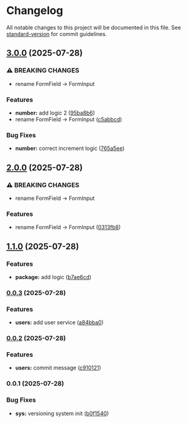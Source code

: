 # Changelog

All notable changes to this project will be documented in this file. See [standard-version](https://github.com/conventional-changelog/standard-version) for commit guidelines.

## [3.0.0](https://github.com/TAZIReda/Parts/compare/v2.0.0...v3.0.0) (2025-07-28)


### ⚠ BREAKING CHANGES

* rename FormField → FormInput

### Features

* **number:** add logic 2 ([95ba8b6](https://github.com/TAZIReda/Parts/commit/95ba8b65c3aac28d259e35ef1c225452165dcabc))
* rename FormField → FormInput ([c5abbcd](https://github.com/TAZIReda/Parts/commit/c5abbcda2d0448d425abb667232c43b0563bdc0a))


### Bug Fixes

* **number:** correct increment logic ([765a5ee](https://github.com/TAZIReda/Parts/commit/765a5ee85bdd4dd6cc70c2ba5ae51d2de7386ed2))

## [2.0.0](https://github.com/TAZIReda/Parts/compare/v1.1.0...v2.0.0) (2025-07-28)


### ⚠ BREAKING CHANGES

* rename FormField → FormInput

### Features

* rename FormField → FormInput ([0313fb8](https://github.com/TAZIReda/Parts/commit/0313fb8f4f37a1a7fd56bc60f6228d0e8d69ae62))

## [1.1.0](https://github.com/TAZIReda/Parts/compare/v0.0.3...v1.1.0) (2025-07-28)


### Features

* **package:** add logic ([b7ae6cd](https://github.com/TAZIReda/Parts/commit/b7ae6cd09095c38f5f3c4273fb01c1958cbf056a))

### [0.0.3](https://github.com/TAZIReda/Parts/compare/v0.0.2...v0.0.3) (2025-07-28)


### Features

* **users:** add user service ([a84bba0](https://github.com/TAZIReda/Parts/commit/a84bba082567e37d7c0d41f24e0ba6968c7d6c49))

### [0.0.2](https://github.com/TAZIReda/Parts/compare/v0.0.1...v0.0.2) (2025-07-28)


### Features

* **users:** commit message ([c910121](https://github.com/TAZIReda/Parts/commit/c91012172c56681182824f12fbf68edeac379103))

### 0.0.1 (2025-07-28)


### Bug Fixes

* **sys:** versioning system init ([b0f1540](https://github.com/TAZIReda/Parts/commit/b0f154070b9b9bbd80da6ddb6346375aa06a7034))
